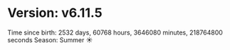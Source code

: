 # Version: v6.11.5
Time since birth: 2532 days, 60768 hours, 3646080 minutes, 218764800 seconds
Season: Summer ☀️
